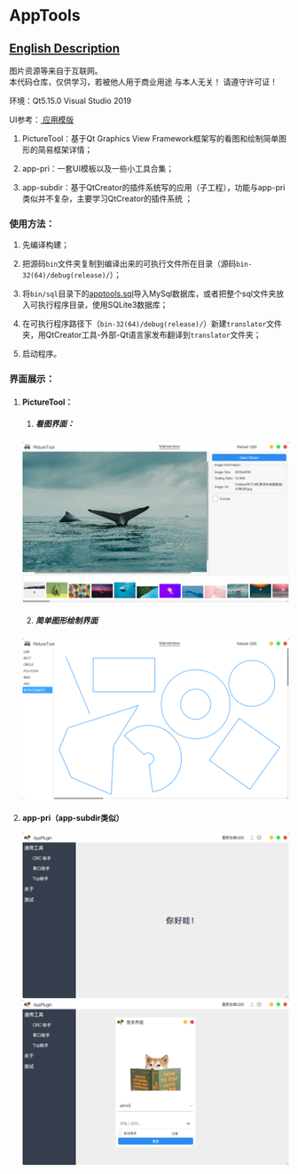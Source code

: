# AppTools  

## [English Description](README_en.md)  

图片资源等来自于互联网。  
本代码仓库，仅供学习，若被他人用于商业用途 与本人无关！ 请遵守许可证！  



环境：Qt5.15.0	Visual Studio 2019  

UI参考：[ 应用模版 ](https://github.com/xtuer/template-app/tree/master/template-qt "xtuer/template-app")  

1. PictureTool：基于Qt  Graphics View Framework框架写的看图和绘制简单图形的简易框架详情；  

2. app-pri：一套UI模板以及一些小工具合集；    

3. app-subdir：基于QtCreator的插件系统写的应用（子工程），功能与app-pri类似并不复杂，主要学习QtCreator的插件系统 ； 

   

### 使用方法：  

1. 先编译构建；  

2. 把源码`bin`文件夹复制到编译出来的可执行文件所在目录（源码`bin-32(64)/debug(release)/`）；  

3. 将`bin/sql`目录下的[apptools.sql](bin/sql/apptools.sql)导入MySql数据库，或者把整个sql文件夹放入可执行程序目录，使用SQLite3数据库；  

4. 在可执行程序路径下（`bin-32(64)/debug(release)/`）新建`translator`文件夹，用QtCreator工具-外部-Qt语言家发布翻译到`translator`文件夹；  

5. 启动程序。  

   

### 界面展示：  

1. #### PictureTool：  

   1. ##### 看图界面：  
   
   <div align=center><img src="PictureTool/doc/ImageView.png"></div>  
   
   2. ##### 简单图形绘制界面  

   <div align=center><img src="PictureTool/doc/DrawScene.png"></div>  
   
2. #### app-pri（app-subdir类似）  
   
   <div align=center><img src="app-subdir/doc/MainWindow.png"></div>  
   
   <div align=center><img src="app-subdir/doc/LoginWidget.png"></div>  
   